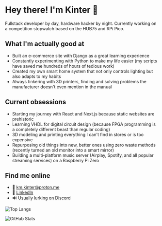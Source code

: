 # Hey there! I'm Kinter 👋

Fullstack developer by day, hardware hacker by night. Currently working on a competition stopwatch based on the HUB75 and RPi Pico.

## What I'm actually good at

- Built an e-commerce site with Django as a great learning experience
- Constantly experimenting with Python to make my life easier (my scripts have saved me hundreds of hours of tedious work)
- Created my own smart home system that not only controls lighting but also adapts to my habits
- Always tinkering with 3D printers, finding and solving problems the manufacturer doesn't even mention in the manual

## Current obsessions

- Starting my journey with React and Next.js because static websites are prehistoric
- Learning VHDL for digital circuit design (because FPGA programming is a completely different beast than regular coding)
- 3D modeling and printing everything I can't find in stores or is too expensive
- Repurposing old things into new, better ones using zero waste methods (recently turned an old monitor into a smart mirror)
- Building a multi-platform music server (Airplay, Spotify, and all popular streaming services) on a Raspberry Pi Zero

## Find me online

- 📧 km.kinter@proton.me
- 💼 [LinkedIn](https://www.linkedin.com/in/kinter/)
- 🔊 Usually lurking on Discord

![Top Langs](https://github-readme-stats.vercel.app/api/top-langs/?username=kinter&layout=compact&theme=dark)

![GitHub Stats](https://github-readme-stats.vercel.app/api?username=KM-Kinter&show_icons=true&theme=dark)
